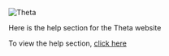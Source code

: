 ![Theta](https://alexgt1.github.io//img/logo.png)

Here is the help section for the Theta website

To view the help section, [click here](https://thetanewzealand.github.io/help/) 

